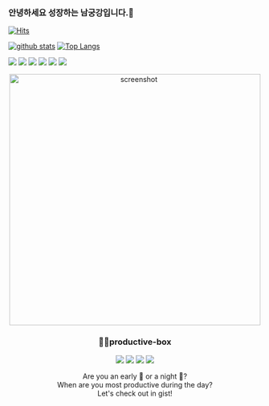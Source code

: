 ### 안녕하세요 성장하는 남궁강입니다.👋
[![Hits](https://hits.seeyoufarm.com/api/count/incr/badge.svg?url=https%3A%2F%2Fgithub.com%2Fnamkungkang)](https://hits.seeyoufarm.com)
<!--
**namkungkang/namkungkang** is a ✨ _special_ ✨ repository because its `README.md` (this file) appears on your GitHub profile.

Here are some ideas to get you started:

- 🔭 I’m currently working on ...
- 🌱 I’m currently learning ...
- 👯 I’m looking to collaborate on ...
- 🤔 I’m looking for help with ...
- 💬 Ask me about ...
- 📫 How to reach me: ...
- 😄 Pronouns: ...
- ⚡ Fun fact: ...
-->

[![github stats](https://github-readme-stats.vercel.app/api?username=namkungkang&show_icons=true&hide_border=true)](https://github.com/namkungkang)
[![Top Langs](https://github-readme-stats.vercel.app/api/top-langs/?username=namkungkang&layout=compact)](https://github.com/namkungkang)

<a href="" target="_blank"><img src="https://img.shields.io/badge/java-007396?style=flat-square&logo=Java&logoColor=white"/></a>
<a href="" target="_blank"><img src="https://img.shields.io/badge/python-3776AB?style=flat-square&logo=Python&logoColor=white"/></a>
<a href="" target="_blank"><img src="https://img.shields.io/badge/javascrpit-3776AB?style=flat-square&logo=Javascript&logoColor=white"/></a>
<a href="" target="_blank"><img src="https://img.shields.io/badge/html-3776AB?style=flat-square&logo=Html&logoColor=white"/></a>
<a href="" target="_blank"><img src="https://img.shields.io/badge/css-3776AB?style=flat-square&logo=Css&logoColor=white"/></a>
<a href="" target="_blank"><img src="https://img.shields.io/badge/react-3776AB?style=flat-square&logo=REACT&logoColor=white"/></a>

<p align="center">
  <a href="http://lovera.maxam.now.sh/">
    <img src="https://user-images.githubusercontent.com/25841814/79395484-5081ae80-7fac-11ea-9e27-ac91472e31dd.png" alt="screenshot" width="500">
  </a>
  <h3 align="center">📌✨productive-box</h3>
</p>

<p align="center">
   <img src="https://img.shields.io/badge/language-typescript-blue?style"/>
   <img src="https://img.shields.io/github/license/maxam2017/productive-box"/>
   <img src="https://img.shields.io/github/stars/maxam2017/productive-box"/>
   <img src="https://img.shields.io/github/forks/maxam2017/productive-box"/>
</p>
<p align="center">
   Are you an early 🐤 or a night 🦉?
   <br/>
   When are you most productive during the day?
   <br/>
   Let's check out in gist!
</p>
